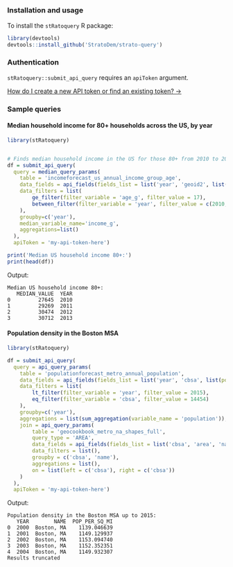 ##

### Installation and usage

To install the `stRatoquery` R package:
```R
library(devtools)
devtools::install_github('StratoDem/strato-query')
```

### Authentication
`stRatoquery::submit_api_query` requires an `apiToken` argument.

[How do I create a new API token or find an existing token? &rarr;](https://academy.stratodem.com/article/82-creating-and-managing-api-tokens)

### Sample queries

#### Median household income for 80+ households across the US, by year
```R
library(stRatoquery)


# Finds median household income in the US for those 80+ from 2010 to 2013
df = submit_api_query(
  query = median_query_params(
    table = 'incomeforecast_us_annual_income_group_age',
    data_fields = api_fields(fields_list = list('year', 'geoid2', list(median_value = 'median_hhi'))),
    data_filters = list(
        ge_filter(filter_variable = 'age_g', filter_value = 17),
        between_filter(filter_variable = 'year', filter_value = c(2010, 2013))
    ),
    groupby=c('year'),
    median_variable_name='income_g',
    aggregations=list()
  ),
  apiToken = 'my-api-token-here')

print('Median US household income 80+:')
print(head(df))
```

Output:
```
Median US household income 80+:
   MEDIAN_VALUE  YEAR
0         27645  2010
1         29269  2011
2         30474  2012
3         30712  2013
```

#### Population density in the Boston MSA
```R
library(stRatoquery)

df = submit_api_query(
  query = api_query_params(
    table = 'populationforecast_metro_annual_population',
    data_fields = api_fields(fields_list = list('year', 'cbsa', list(population = 'population'))),
    data_filters = list(
        lt_filter(filter_variable = 'year', filter_value = 2015),
        eq_filter(filter_variable = 'cbsa', filter_value = 14454)
    ),
    groupby=c('year'),
    aggregations = list(sum_aggregation(variable_name = 'population')),
    join = api_query_params(
        table = 'geocookbook_metro_na_shapes_full',
        query_type = 'AREA',
        data_fields = api_fields(fields_list = list('cbsa', 'area', 'name')),
        data_filters = list(),
        groupby = c('cbsa', 'name'),
        aggregations = list(),
        on = list(left = c('cbsa'), right = c('cbsa'))
    )
  ),
  apiToken = 'my-api-token-here')
```

Output:
```
Population density in the Boston MSA up to 2015:
   YEAR        NAME  POP_PER_SQ_MI
0  2000  Boston, MA    1139.046639
1  2001  Boston, MA    1149.129937
2  2002  Boston, MA    1153.094740
3  2003  Boston, MA    1152.352351
4  2004  Boston, MA    1149.932307
Results truncated
```
